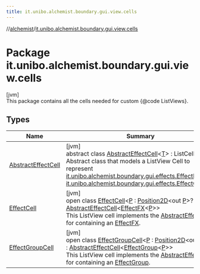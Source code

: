```yaml
---
title: it.unibo.alchemist.boundary.gui.view.cells
---
```

//[alchemist](../../index.html)/[it.unibo.alchemist.boundary.gui.view.cells](index.html)



# Package it.unibo.alchemist.boundary.gui.view.cells



[jvm]\
This package contains all the cells needed for custom {@code ListViews}.



## Types


| Name | Summary |
|---|---|
| [AbstractEffectCell](-abstract-effect-cell/index.html) | [jvm]<br>abstract class [AbstractEffectCell](-abstract-effect-cell/index.html)<[T](-abstract-effect-cell/index.html)> : ListCell<[T](../it.unibo.alchemist.boundary.monitor/-f-x-step-monitor/index.html)> <br>Abstract class that models a ListView Cell to represent [it.unibo.alchemist.boundary.gui.effects.EffectFX](../it.unibo.alchemist.boundary.gui.effects/-effect-f-x/index.html)s or [it.unibo.alchemist.boundary.gui.effects.EffectGroup](../it.unibo.alchemist.boundary.gui.effects/-effect-group/index.html)s. |
| [EffectCell](-effect-cell/index.html) | [jvm]<br>open class [EffectCell](-effect-cell/index.html)<[P](-effect-cell/index.html) : [Position2D](../it.unibo.alchemist.model.interfaces/-position2-d/index.html)<out [P](../it.unibo.alchemist.boundary.monitor/-f-x-step-monitor/index.html)>?> : [AbstractEffectCell](-abstract-effect-cell/index.html)<[EffectFX](../it.unibo.alchemist.boundary.gui.effects/-effect-f-x/index.html)<[P](../it.unibo.alchemist.boundary.monitor/-f-x-step-monitor/index.html)>> <br>This ListView cell implements the [AbstractEffectCell](-abstract-effect-cell/index.html) for containing an [EffectFX](../it.unibo.alchemist.boundary.gui.effects/-effect-f-x/index.html). |
| [EffectGroupCell](-effect-group-cell/index.html) | [jvm]<br>open class [EffectGroupCell](-effect-group-cell/index.html)<[P](-effect-group-cell/index.html) : [Position2D](../it.unibo.alchemist.model.interfaces/-position2-d/index.html)<out [P](../it.unibo.alchemist.boundary.monitor/-f-x-step-monitor/index.html)>?> : [AbstractEffectCell](-abstract-effect-cell/index.html)<[EffectGroup](../it.unibo.alchemist.boundary.gui.effects/-effect-group/index.html)<[P](../it.unibo.alchemist.boundary.monitor/-f-x-step-monitor/index.html)>> <br>This ListView cell implements the [AbstractEffectCell](-abstract-effect-cell/index.html) for containing an [EffectGroup](../it.unibo.alchemist.boundary.gui.effects/-effect-group/index.html). |

